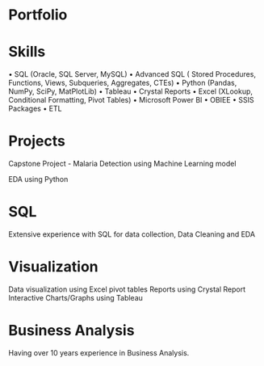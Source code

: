 # Portfolio
# Skills
•	SQL (Oracle, SQL Server, MySQL)
•	Advanced SQL ( Stored Procedures, Functions, Views, Subqueries, Aggregates, CTEs)
•	Python (Pandas, NumPy, SciPy, MatPlotLib)
•	Tableau
•	Crystal Reports
•	Excel (XLookup, Conditional Formatting, Pivot Tables)
•	Microsoft Power BI
•	OBIEE
•	SSIS Packages
•	ETL 

# Projects
Capstone Project - Malaria Detection using Machine Learning model

EDA using Python

# SQL
Extensive experience with SQL for data collection, Data Cleaning and EDA

# Visualization
Data visualization using Excel pivot tables
Reports using Crystal Report
Interactive Charts/Graphs using Tableau

# Business Analysis 
Having over 10 years experience in Business Analysis.

